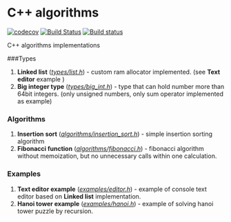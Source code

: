 # C++ algorithms

[![codecov](https://codecov.io/gh/Loggi-pro/cpp-algorithms/branch/master/graph/badge.svg?token=sbY7YfIaUg)](https://codecov.io/gh/Loggi-pro/cpp-algorithms) 
[![Build Status](https://travis-ci.com/loggi-pro/cpp-algorithms.svg?branch=master)](https://travis-ci.com/loggi-pro/cpp-algorithms) 
[![Build status](https://ci.appveyor.com/api/projects/status/jprik3uyr8162qkg/branch/master?svg=true)](https://ci.appveyor.com/project/Loggi-pro/cpp-algorithms/branch/master)


C++ algorithms implementations

###Types
1. **Linked list** ([*types/list.h*](/src/types/list.h)) - custom ram allocator implemented. (see **Text editor** example )
2. **Big integer type** ([*types/big_int.h*](/src/types/big_int.h))  - type that can hold number more than 64bit integers. (only unsigned numbers, only sum operator implemented as example)
### Algorithms
1. **Insertion sort** ([*algorithms/insertion_sort.h*](/src/algorithms/insertion_sort.h)) - simple insertion sorting algorithm
1. **Fibonacci function** ([*algorithms/fibonacci.h*](/src/algorithms/fibonacci.h)) - fibonacci algorithm without memoization, but no unnecessary calls within one calculation.
### Examples
1. **Text editor example** ([*examples/editor.h*](/src/examples/editor.h)) - example of console text editor  based on **Linked list** implementation.
2. **Hanoi tower example** ([*examples/hanoi.h*](/src/examples/hanoi.h)) - example of solving hanoi tower puzzle by recursion.
